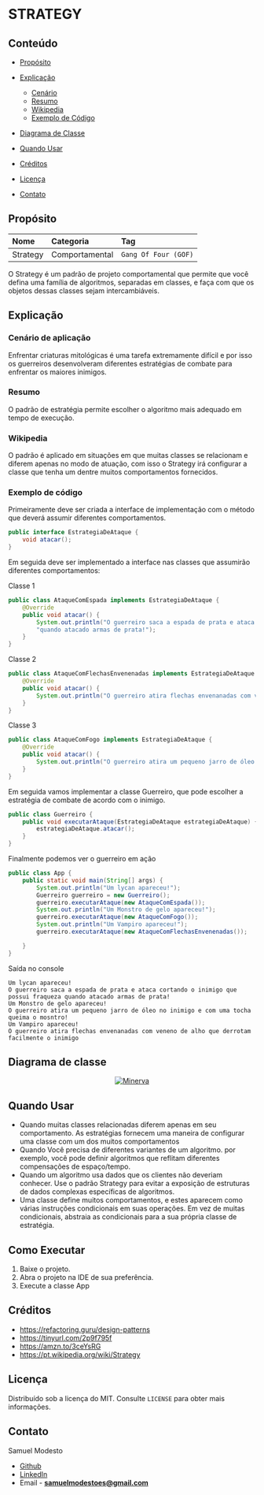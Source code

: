 <br />
<p >
  <h1> STRATEGY</h1>
  
</p>


<!-- TABLE OF CONTENTS -->

## Conteúdo

- [Propósito](#Propósito)
- [Explicação](#Explicação)
  - [Cenário](#Cenário-De-Aplicação)
  - [Resumo](#Resumo)
  - [Wikipedia](#Wikipedia)
  - [Exemplo de Código](#Exemplo-de-código)
- [Diagrama de Classe](#Diagrama-de-Classe)

- [Quando Usar](#Quando-Usar)
- [Créditos](#Créditos)
- [Licença](#Licença)
- [Contato](#Contato)

## Propósito
|  Nome           | Categoria    | Tag        |  
| :-------------  | :----------- | :--------- |
| Strategy      |  Comportamental | `Gang Of Four (GOF)`|


O Strategy é um padrão de projeto comportamental que permite que você defina uma família de algoritmos, 
separadas em classes, e faça com que os objetos dessas classes sejam intercambiáveis.

## Explicação

### Cenário de aplicação
Enfrentar criaturas mitológicas é uma tarefa extremamente difícil e por isso os guerreiros desenvolveram diferentes estratégias de combate para enfrentar
os maiores inimigos.

### Resumo
O padrão de estratégia permite escolher o algoritmo mais adequado em tempo de execução.

### Wikipedia
O padrão é aplicado em situações em que muitas classes se relacionam e diferem apenas no modo de atuação, com isso o Strategy irá configurar a classe que tenha um dentre muitos comportamentos fornecidos.

### Exemplo de código
Primeiramente deve ser criada a interface de implementação com o método que deverá assumir diferentes comportamentos.
```java 
public interface EstrategiaDeAtaque {
    void atacar();
}
```
Em seguida deve ser implementado a interface nas classes que assumirão diferentes comportamentos:

Classe 1
```java 
public class AtaqueComEspada implements EstrategiaDeAtaque {
    @Override
    public void atacar() {
        System.out.println("O guerreiro saca a espada de prata e ataca cortando o inimigo que possui fraqueza " +
        "quando atacado armas de prata!");
    }
}
```
Classe 2
```java 
public class AtaqueComFlechasEnvenenadas implements EstrategiaDeAtaque {
    @Override
    public void atacar() {
        System.out.println("O guerreiro atira flechas envenanadas com veneno de alho que derrotam facilmente o inimigo");
    }
}
```
Classe 3
```java 
public class AtaqueComFogo implements EstrategiaDeAtaque {
    @Override
    public void atacar() {
        System.out.println("O guerreiro atira um pequeno jarro de óleo no inimigo e com uma tocha queima o monstro!");
    }
}
```
Em seguida vamos implementar a classe Guerreiro, que pode escolher a estratégia de combate de acordo com o inimigo.
```java
public class Guerreiro {
    public void executarAtaque(EstrategiaDeAtaque estrategiaDeAtaque) {
        estrategiaDeAtaque.atacar();
    }
}
```
Finalmente podemos ver o guerreiro em ação

```java
public class App {
    public static void main(String[] args) {
        System.out.println("Um lycan apareceu!");
        Guerreiro guerreiro = new Guerreiro();
        guerreiro.executarAtaque(new AtaqueComEspada());
        System.out.println("Um Monstro de gelo apareceu!");
        guerreiro.executarAtaque(new AtaqueComFogo());
        System.out.println("Um Vampiro apareceu!");
        guerreiro.executarAtaque(new AtaqueComFlechasEnvenenadas()); 

    }
}
```

Saída no console
```
Um lycan apareceu!
O guerreiro saca a espada de prata e ataca cortando o inimigo que possui fraqueza quando atacado armas de prata!
Um Monstro de gelo apareceu!
O guerreiro atira um pequeno jarro de óleo no inimigo e com uma tocha queima o mosntro!
Um Vampiro apareceu!
O guerreiro atira flechas envenanadas com veneno de alho que derrotam facilmente o inimigo
```
## Diagrama de classe

<p align="center">
  <a href="https://github.com/SamuelModesto">
      <img alt="Minerva" src="https://github.com/SamuelModesto/Imagens/blob/master/Imagens%20Minerva/strategy.png" />
  </a>
</p>


## Quando Usar
- Quando muitas classes relacionadas diferem apenas em seu comportamento. As estratégias fornecem uma maneira de configurar uma classe com um dos muitos comportamentos
- Quando Você precisa de diferentes variantes de um algoritmo. por exemplo, você pode definir algoritmos que reflitam diferentes compensações de espaço/tempo.
- Quando um algoritmo usa dados que os clientes não deveriam conhecer. Use o padrão Strategy para evitar a exposição de estruturas de dados complexas específicas de algoritmos.
- Uma classe define muitos comportamentos, e estes aparecem como várias instruções condicionais em suas operações. Em vez de muitas condicionais, abstraia as   condicionais para a sua própria classe de estratégia.

## Como Executar
 1. Baixe o projeto.
 2. Abra o projeto na IDE de sua preferência.
 3. Execute a classe App

## Créditos
- https://refactoring.guru/design-patterns
- https://tinyurl.com/2p9f795f
- https://amzn.to/3ceYsRG
- https://pt.wikipedia.org/wiki/Strategy
## Licença

Distribuído sob a licença do MIT. Consulte `LICENSE` para obter mais informações.

## Contato
Samuel Modesto 
- [Github](https://github.com/SamuelModesto) 
- [LinkedIn](https://www.linkedin.com/in/samuelmodesto)
- Email - **samuelmodestoes@gmail.com**
